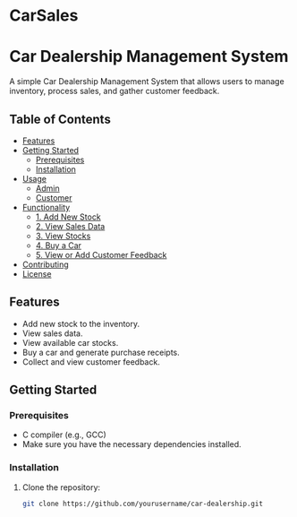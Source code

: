 # CarSales
# Car Dealership Management System

A simple Car Dealership Management System that allows users to manage inventory, process sales, and gather customer feedback.

## Table of Contents

- [Features](#features)
- [Getting Started](#getting-started)
  - [Prerequisites](#prerequisites)
  - [Installation](#installation)
- [Usage](#usage)
  - [Admin](#admin)
  - [Customer](#customer)
- [Functionality](#functionality)
  - [1. Add New Stock](#1-add-new-stock)
  - [2. View Sales Data](#2-view-sales-data)
  - [3. View Stocks](#3-view-stocks)
  - [4. Buy a Car](#4-buy-a-car)
  - [5. View or Add Customer Feedback](#5-view-or-add-customer-feedback)
- [Contributing](#contributing)
- [License](#license)

## Features

- Add new stock to the inventory.
- View sales data.
- View available car stocks.
- Buy a car and generate purchase receipts.
- Collect and view customer feedback.

## Getting Started

### Prerequisites

- C compiler (e.g., GCC)
- Make sure you have the necessary dependencies installed.

### Installation

1. Clone the repository:

   ```bash
   git clone https://github.com/yourusername/car-dealership.git
